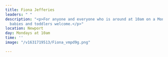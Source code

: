 ```yaml
---
title: Fiona Jefferies
leaders: " "
description: "<p>For anyone and everyone who is around at 10am on a Monday morning,
  babies and toddlers welcome.</p>"
location: Newport
day: Mondays at 10am
time: ''
image: "/v1631719513/Fiona_vmpd9g.png"

---
```

